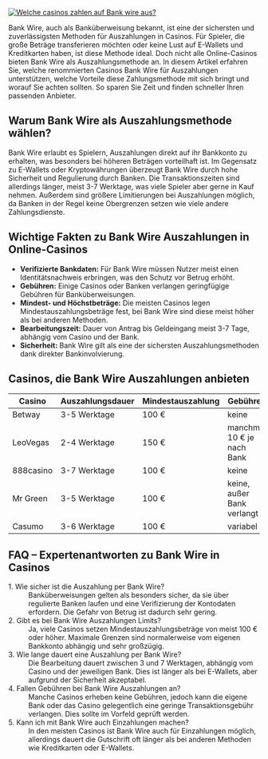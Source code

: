 [![Welche casinos zahlen auf Bank wire aus?](https://123-caf.pages.dev/gitsignup.png)](https://vrmoo.ru/Bt82HjjY)

<p>Bank Wire, auch als Banküberweisung bekannt, ist eine der sichersten und zuverlässigsten Methoden für Auszahlungen in Casinos. Für Spieler, die große Beträge transferieren möchten oder keine Lust auf E-Wallets und Kreditkarten haben, ist diese Methode ideal. Doch nicht alle Online-Casinos bieten Bank Wire als Auszahlungsmethode an. In diesem Artikel erfahren Sie, welche renommierten Casinos Bank Wire für Auszahlungen unterstützen, welche Vorteile diese Zahlungsmethode mit sich bringt und worauf Sie achten sollten. So sparen Sie Zeit und finden schneller Ihren passenden Anbieter.</p>  <h2>Warum Bank Wire als Auszahlungsmethode wählen?</h2> <p>Bank Wire erlaubt es Spielern, Auszahlungen direkt auf ihr Bankkonto zu erhalten, was besonders bei höheren Beträgen vorteilhaft ist. Im Gegensatz zu E-Wallets oder Kryptowährungen überzeugt Bank Wire durch hohe Sicherheit und Regulierung durch Banken. Die Transaktionszeiten sind allerdings länger, meist 3-7 Werktage, was viele Spieler aber gerne in Kauf nehmen. Außerdem sind größere Limitierungen bei Auszahlungen möglich, da Banken in der Regel keine Obergrenzen setzen wie viele andere Zahlungsdienste.</p>  <h2>Wichtige Fakten zu Bank Wire Auszahlungen in Online-Casinos</h2> <ul> <li><strong>Verifizierte Bankdaten:</strong> Für Bank Wire müssen Nutzer meist einen Identitätsnachweis erbringen, was den Schutz vor Betrug erhöht.</li> <li><strong>Gebühren:</strong> Einige Casinos oder Banken verlangen geringfügige Gebühren für Banküberweisungen.</li> <li><strong>Mindest- und Höchstbeträge:</strong> Die meisten Casinos legen Mindestauszahlungsbeträge fest, bei Bank Wire sind diese meist höher als bei anderen Methoden.</li> <li><strong>Bearbeitungszeit:</strong> Dauer von Antrag bis Geldeingang meist 3-7 Tage, abhängig vom Casino und der Bank.</li> <li><strong>Sicherheit:</strong> Bank Wire gilt als eine der sichersten Auszahlungsmethoden dank direkter Bankinvolvierung.</li> </ul>  <h2>Casinos, die Bank Wire Auszahlungen anbieten</h2> <table> <thead> <tr> <th>Casino</th> <th>Auszahlungsdauer</th> <th>Mindestauszahlung</th> <th>Gebühren</th> </tr> </thead> <tbody> <tr> <td>Betway</td> <td>3-5 Werktage</td> <td>100 €</td> <td>keine</td> </tr> <tr> <td>LeoVegas</td> <td>2-4 Werktage</td> <td>150 €</td> <td>manchmal 10 € je nach Bank</td> </tr> <tr> <td>888casino</td> <td>3-7 Werktage</td> <td>100 €</td> <td>keine</td> </tr> <tr> <td>Mr Green</td> <td>3-5 Werktage</td> <td>100 €</td> <td>keine, außer Bank verlangt</td> </tr> <tr> <td>Casumo</td> <td>3-6 Werktage</td> <td>100 €</td> <td>variabel</td> </tr> </tbody> </table>  <h2>FAQ – Expertenantworten zu Bank Wire in Casinos</h2> <dl> <dt>1. Wie sicher ist die Auszahlung per Bank Wire?</dt> <dd>Banküberweisungen gelten als besonders sicher, da sie über regulierte Banken laufen und eine Verifizierung der Kontodaten erfordern. Die Gefahr von Betrug ist dadurch sehr gering.</dd>  <dt>2. Gibt es bei Bank Wire Auszahlungen Limits?</dt> <dd>Ja, viele Casinos setzen Mindestauszahlungsbeträge von meist 100 € oder höher. Maximale Grenzen sind normalerweise vom eigenen Bankkonto abhängig und sehr großzügig.</dd>  <dt>3. Wie lange dauert eine Auszahlung per Bank Wire?</dt> <dd>Die Bearbeitung dauert zwischen 3 und 7 Werktagen, abhängig vom Casino und der jeweiligen Bank. Dies ist länger als bei E-Wallets, aber aufgrund der Sicherheit akzeptabel.</dd>  <dt>4. Fallen Gebühren bei Bank Wire Auszahlungen an?</dt> <dd>Manche Casinos erheben keine Gebühren, jedoch kann die eigene Bank oder das Casino gelegentlich eine geringe Transaktionsgebühr verlangen. Dies sollte im Vorfeld geprüft werden.</dd>  <dt>5. Kann ich mit Bank Wire auch Einzahlungen machen?</dt> <dd>In den meisten Casinos ist Bank Wire auch für Einzahlungen möglich, allerdings dauert die Gutschrift oft länger als bei anderen Methoden wie Kreditkarten oder E-Wallets.</dd> </dl>